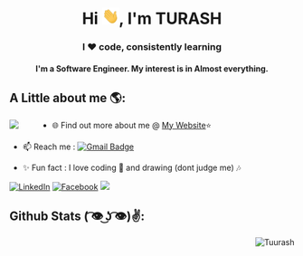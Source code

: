 <link rel="stylesheet" href="https://cdn.jsdelivr.net/gh/devicons/devicon@v2.11.0/devicon.min.css">
<h1 align="center">Hi <img src="https://raw.githubusercontent.com/ABSphreak/ABSphreak/master/gifs/Hi.gif" width="30px">, I'm TURASH</h1>
<h3 align="center">I ❤️ code, consistently learning</h3>

<h4 align='center'>I'm a Software Engineer. My interest is in Almost everything.</h4>


## A Little about me 🌎:
<img align='left' src='https://media.giphy.com/media/ZRtME5Wuk8Togu6jui/giphy.gif' width='15%'/>





- 🌐 Find out more about me @ <a href="https://tuurash.github.io/">My Website</a>⭐

- 📫 Reach me : 
[![Gmail Badge](https://img.shields.io/badge/-Gmail-ffffff?style=flat-square&logo=Gmail&logoColor=red&link=mailto:vsasvipul@gmail.com)](mailto:h.mohaimanul@gmail.com)


- ✨ Fun fact : I love coding 🐶 and drawing (dont judge me) 🎶

<p align="right">

  
  

<a href="https://www.linkedin.com/in/mohaimanul-haque-7463b8187/" target="_blank"><img src="https://img.shields.io/badge/LinkedIn-%230077B5.svg?&style=flat-square&logo=linkedin&logoColor=white" alt="LinkedIn"></a>
<a href="https://www.facebook.com/jprodipta/" target="_blank"><img src="https://img.shields.io/badge/Facebook-%231877F2.svg?&style=flat-square&logo=facebook&logoColor=white" alt="Facebook"></a>
<img src="https://komarev.com/ghpvc/?username=BanerjeeProdipta&views&color=92cce1&style=flat-square"/> 
</p>






## Github Stats  ( ͡👁️ ͜ʖ ͡👁️)✌:
<p align="right"><img src="https://github-readme-stats.vercel.app/api?username=Tuurash&theme=graywhite&show_icons=true&hide_border=true" alt="Tuurash"  width="50%"/>
<!--  -->
</p>



